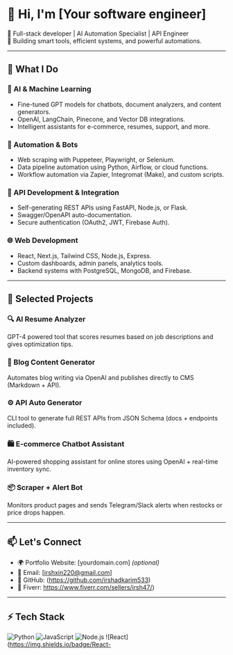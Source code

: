 # 👋 Hi, I'm [Your software engineer]

🚀 Full-stack developer | AI Automation Specialist | API Engineer  
🧠 Building smart tools, efficient systems, and powerful automations.

---

## 🔧 What I Do

### 🧠 AI & Machine Learning
- Fine-tuned GPT models for chatbots, document analyzers, and content generators.
- OpenAI, LangChain, Pinecone, and Vector DB integrations.
- Intelligent assistants for e-commerce, resumes, support, and more.

### 🤖 Automation & Bots
- Web scraping with Puppeteer, Playwright, or Selenium.
- Data pipeline automation using Python, Airflow, or cloud functions.
- Workflow automation via Zapier, Integromat (Make), and custom scripts.

### 🔌 API Development & Integration
- Self-generating REST APIs using FastAPI, Node.js, or Flask.
- Swagger/OpenAPI auto-documentation.
- Secure authentication (OAuth2, JWT, Firebase Auth).

### 🌐 Web Development
- React, Next.js, Tailwind CSS, Node.js, Express.
- Custom dashboards, admin panels, analytics tools.
- Backend systems with PostgreSQL, MongoDB, and Firebase.

---

## 🧪 Selected Projects

### 🔍 AI Resume Analyzer
GPT-4 powered tool that scores resumes based on job descriptions and gives optimization tips.

### 📝 Blog Content Generator
Automates blog writing via OpenAI and publishes directly to CMS (Markdown + API).

### ⚙️ API Auto Generator
CLI tool to generate full REST APIs from JSON Schema (docs + endpoints included).

### 🛍️ E-commerce Chatbot Assistant
AI-powered shopping assistant for online stores using OpenAI + real-time inventory sync.

### 📦 Scraper + Alert Bot
Monitors product pages and sends Telegram/Slack alerts when restocks or price drops happen.

---

## 📫 Let's Connect

- 🌍 Portfolio Website: [yourdomain.com] *(optional)*
- 📧 Email: [irshxin220@gmail.com]
- 🧰 GitHub: (https://github.com/irshadkarim533)
- 💼 Fiverr: https://www.fiverr.com/sellers/irsh47/)

---

## ⚡ Tech Stack

![Python](https://img.shields.io/badge/Python-3776AB?style=flat&logo=python&logoColor=white)
![JavaScript](https://img.shields.io/badge/JavaScript-F7DF1E?style=flat&logo=javascript&logoColor=black)
![Node.js](https://img.shields.io/badge/Node.js-339933?style=flat&logo=node.js&logoColor=white)
![React](https://img.shields.io/badge/React-
